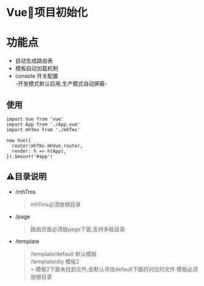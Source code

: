 Vue项目初始化
=
# 功能点
* 自动生成路由表  
* 模板自动加载机制  
* console 开关配置  
-开发模式默认启用,生产模式自动屏蔽-

## 使用
```
import Vue from 'vue'
import App from './App.vue'
import mhTms from './mhTms'

new Vue({
  router:mhTms.mhVue.router,
  render: h => h(App),
}).$mount('#app')
```

## ⚠️目录说明
- /mhTms  
    > mhTms必须放根目录
- /page 
    > 路由页面必须放page下面,支持多级目录
- /template
    > /template/default 默认模板  
    > /template/diy 模板2  
        > 模板2下面未找到文件,会默认寻找default下面的对应的文件
    > 模板必须放根目录  
